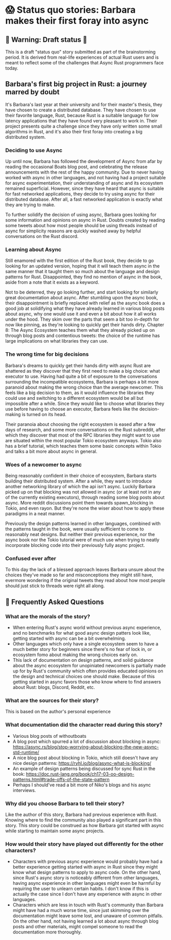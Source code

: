# 😱 Status quo stories: Barbara makes their first foray into async

## 🚧 Warning: Draft status 🚧

This is a draft "status quo" story submitted as part of the brainstorming period. It is derived from real-life experiences of actual Rust users and is meant to reflect some of the challenges that Async Rust programmers face today.

## Barbara's first big project in Rust: a journey marred by doubt

It's Barbara's last year at their university and for their master's thesis, they have chosen to create a distributed database.
They have chosen to use their favorite language, Rust, because Rust is a suitable language for low latency applications that they have found very pleasant to work in.
Their project presents quite a challenge since they have only written some small algorithms in Rust, and it's also their first foray into creating a big distributed system.

### Deciding to use Async
Up until now, Barbara has followed the development of Async from afar by reading the occasional Boats blog post, and celebrating the release announcements with the rest of the happy community.
Due to never having worked with async in other languages, and not having had a project suitable for async experimentation, their understanding of async and its ecosystem remained superficial.
However, since they have heard that async is suitable for fast networked applications, they decide to try using async for their distributed database.
After all, a fast networked application is exactly what they are trying to make.

To further solidify the decision of using async, Barbara goes looking for some information and opinions on async in Rust. Doubts created by reading some tweets about how most people should be using threads instead of async for simplicity reasons are quickly washed away by helpful conversations on the Rust discord.

### Learning about Async
Still enamored with the first edition of the Rust book, they decide to go looking for an updated version, hoping that it will teach them async in the same manner that it taught them so much about the language and design patterns for Rust. Disappointed, they find no mention of async in the book, aside from a note that it exists as a keyword.

Not to be deterred, they go looking further, and start looking for similarly great documentation about async.
After stumbling upon the async book, their disappointment is briefly replaced with relief as the async book does a good job at solidifying what they have already learned in various blog posts about async, why one would use it and even a bit about how it all works under the hood.
They skim over the parts that seem a bit too in-depth for now like pinning, as they're looking to quickly get their hands dirty.
Chapter 8: The Async Ecosystem teaches them what they already picked up on through blog posts and contentious tweets: the choice of the runtime has large implications on what libraries they can use.

### The wrong time for big decisions
Barbara's dreams to quickly get their hands dirty with async Rust are shattered as they discover that they first need to make a big choice: what executor to use. Having had quite a bit of exposure to the conversations surrounding the incompatible ecosystems, Barbara is perhaps a bit more paranoid about making the wrong choice than the average newcomer.
This feels like a big decision to them, as it would influence the libraries they could use and switching to a different ecosystem would be all but impossible after a while. Since they would like to choose what libraries they use before having to choose an executor, Barbara feels like the decision-making is turned on its head. 

Their paranoia about choosing the right ecosystem is eased after a few days of research, and some more conversations on the Rust subreddit, after which they discover that most of the RPC libraries they might want to use are situated within the most popular Tokio ecosystem anyways. Tokio also has a brief tutorial, which teaches them some basic concepts within Tokio and talks a bit more about async in general.

### Woes of a newcomer to async
Being reasonably confident in their choice of ecosystem, Barbara starts building their distributed system.
After a while, they want to introduce another networking library of which the api isn't async. Luckily Barbara picked up on that blocking was not allowed in async (or at least not in any of the currently existing executors), through reading some blog posts about async. More reddit discussions point them towards spawn\_blocking in Tokio, and even rayon. But they're none the wiser about how to apply these paradigms in a neat manner.

Previously the design patterns learned in other languages, combined with the patterns taught in the book, were usually sufficient to come to reasonably neat designs.
But neither their previous experience, nor the async book nor the Tokio tutorial were of much use when trying to neatly incorporate blocking code into their previously fully async project.

### Confused ever after
To this day the lack of a blessed approach leaves Barbara unsure about the choices they've made so far and misconceptions they might still have, evermore wondering if the original tweets they read about how most people should just stick to threads were right all along.

## 🤔 Frequently Asked Questions

### **What are the morals of the story?**
* When entering Rust's async world without previous async experience, and no benchmarks for what good async design patters look like, getting started with async can be a bit overwhelming.
* Other languages which only have a single ecosystem seem to have a much better story for beginners since there's no fear of lock in, or ecosystem fomo about making the wrong choices early on.
* This lack of documentation on design patterns, and solid guidance about the async ecosystem for unopiniated newcomers is partially made up for by Rust's community which often provides educated opinions on the design and technical choices one should make. Because of this getting started in async favors those who know where to find answers about Rust: blogs, Discord, Reddit, etc.

### **What are the sources for their story?**
This is based on the author's personal experience

### **What documentation did the character read during this story?**
* Various blog posts of withoutboats
* A blog post which spurred a lot of discussion about blocking in async: https://async.rs/blog/stop-worrying-about-blocking-the-new-async-std-runtime/
* A nice blog post about blocking in Tokio, which still doesn't have any nice design patterns: https://ryhl.io/blog/async-what-is-blocking/
* An example of design patterns being discussed for sync Rust in the book: https://doc.rust-lang.org/book/ch17-03-oo-design-patterns.html#trade-offs-of-the-state-pattern
* Perhaps I should've read a bit more of Niko's blogs and his async interviews.

### **Why did you choose Barbara to tell their story?**
Like the author of this story, Barbara had previous experience with Rust. Knowing where to find the community also played a significant part in this story. This story could be construed as how Barbara got started with async while starting to maintain some async projects.

### **How would their story have played out differently for the other characters?**
* Characters with previous async experience would probably have had a better experience getting started with async in Rust since they might know what design patterns to apply to async code.
  On the other hand, since Rust's async story is noticeably different from other languages, having async experience in other languages might even be harmful by requiring the user to unlearn certain habits. I don't know if this is actually the case since I don't have any experience with async in other languages.
* Characters which are less in touch with Rust's community than Barbara might have had a much worse time, since just skimming over the documentation might leave some lost, and unaware of common pitfalls. On the other hand, not having learned a lot about async through blog posts and other materials, might compel someone to read the documentation more thoroughly.

[character]: ../characters.md
[status quo stories]: ./status_quo.md
[Alan]: ../characters/alan.md
[Grace]: ../characters/grace.md
[Niklaus]: ../characters/niklaus.md
[Barbara]: ../characters/barbara.md
[htvsq]: ../how_to_vision/status_quo.md
[cannot be wrong]: ../how_to_vision/comment.md#comment-to-understand-or-improve-not-to-negate-or-dissuade
